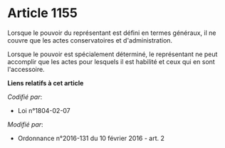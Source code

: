 # Article 1155

Lorsque le pouvoir du représentant est défini en termes généraux, il ne couvre que les actes conservatoires et
d'administration. 

Lorsque le pouvoir est spécialement déterminé, le représentant ne peut accomplir que les actes pour lesquels il est habilité
et ceux qui en sont l'accessoire.

**Liens relatifs à cet article**

_Codifié par_:

  - Loi n°1804-02-07

_Modifié par_:

  - Ordonnance n°2016-131 du 10 février 2016 - art. 2
